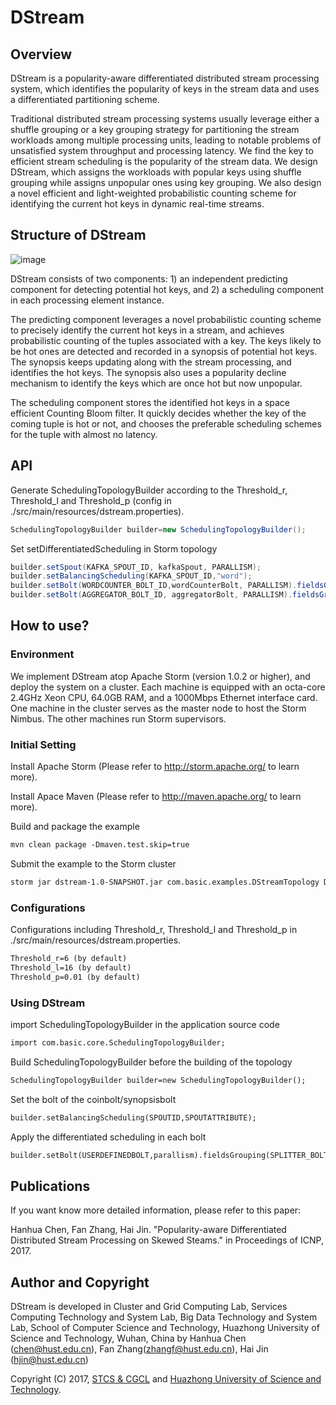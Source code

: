 # DStream

## Overview

DStream is a popularity-aware differentiated distributed stream processing system, which identifies the popularity of keys in the stream data and uses a differentiated partitioning scheme. 

Traditional distributed stream processing systems usually leverage either a shuffle grouping or a key grouping strategy for partitioning the stream workloads among multiple processing units, leading to notable problems of unsatisfied system throughput and processing latency. We find the key to efficient stream scheduling is the popularity of the stream data. We design DStream, which assigns the workloads with popular keys using shuffle grouping while assigns unpopular ones using key grouping. We also design a novel efficient and light-weighted probabilistic counting scheme for identifying the current hot keys in dynamic real-time streams.


## Structure of DStream

![image](https://github.com/DStream-Storm/DStream/raw/master/image/DStreamStructure.png)

DStream consists of two components: 1) an independent predicting component for detecting potential hot keys, and 2) a scheduling component in each processing element instance. 

The predicting component leverages a novel probabilistic counting scheme to precisely identify the current hot keys in a stream, and achieves probabilistic counting of the tuples associated with a key. The keys likely to be hot ones are detected and recorded in a synopsis of potential hot keys. The synopsis keeps updating along with the stream processing, and identifies the hot keys. The synopsis also uses a popularity decline mechanism to identify the keys which are once hot but now unpopular.

The scheduling component stores the identified hot keys in a space efficient Counting Bloom filter. It quickly decides whether the key of the coming tuple is hot or not, and chooses the preferable scheduling schemes for the tuple with almost no latency.




## API

Generate SchedulingTopologyBuilder according to the Threshold_r, Threshold_l and Threshold_p (config in ./src/main/resources/dstream.properties).

```java
SchedulingTopologyBuilder builder=new SchedulingTopologyBuilder();
```

Set setDifferentiatedScheduling in Storm topology

```java
builder.setSpout(KAFKA_SPOUT_ID, kafkaSpout, PARALLISM);
builder.setBalancingScheduling(KAFKA_SPOUT_ID,"word");
builder.setBolt(WORDCOUNTER_BOLT_ID,wordCounterBolt, PARALLISM).fieldsGrouping(Constraints.SPLITTER_BOLT_ID+builder.getSchedulingNum(), Constraints.nohotFileds, new Fields(Constraints.wordFileds)).shuffleGrouping(Constraints.SPLITTER_BOLT_ID+builder.getSchedulingNum(), Constraints.hotFileds);
builder.setBolt(AGGREGATOR_BOLT_ID, aggregatorBolt, PARALLISM).fieldsGrouping(WORDCOUNTER_BOLT_ID, new Fields(Constraints.wordFileds));
```


## How to use?

### Environment

We implement DStream atop Apache Storm (version 1.0.2 or higher), and deploy the system on a cluster. Each machine is equipped with an octa-core 2.4GHz Xeon CPU, 64.0GB RAM, and a 1000Mbps Ethernet interface card. One machine in the cluster serves as the master node to host the Storm Nimbus. The other machines run Storm supervisors.

### Initial Setting

Install Apache Storm (Please refer to http://storm.apache.org/ to learn more).

Install Apace Maven (Please refer to http://maven.apache.org/ to learn more).

Build and package the example

```txt
mvn clean package -Dmaven.test.skip=true
```

Submit the example to the Storm cluster

```txt
storm jar dstream-1.0-SNAPSHOT.jar com.basic.examples.DStreamTopology DStreamTopology
```

### Configurations

Configurations including Threshold_r, Threshold_l and Threshold_p in ./src/main/resources/dstream.properties.

```txt
Threshold_r=6 (by default)
Threshold_l=16 (by default)
Threshold_p=0.01 (by default)
```

### Using DStream

import SchedulingTopologyBuilder in the application source code

```txt
import com.basic.core.SchedulingTopologyBuilder;
```

Build SchedulingTopologyBuilder before the building of the topology

```txt
SchedulingTopologyBuilder builder=new SchedulingTopologyBuilder();
```

Set the bolt of the coinbolt/synopsisbolt

```txt
builder.setBalancingScheduling(SPOUTID,SPOUTATTRIBUTE);
```

Apply the differentiated scheduling in each bolt

```txt
builder.setBolt(USERDEFINEDBOLT,parallism).fieldsGrouping(SPLITTER_BOLT_ID+builder.getSchedulingNum(), Constraints.nohotFileds, new Fields(Constraints.wordFileds)).shuffleGrouping(SPLITTER_BOLT_ID+builder.getSchedulingNum(), Constraints.hotFileds);
```

## Publications

If you want know more detailed information, please refer to this paper:

Hanhua Chen, Fan Zhang, Hai Jin. "Popularity-aware Differentiated Distributed Stream Processing on Skewed Steams." in Proceedings of ICNP, 2017.


## Author and Copyright

DStream is developed in Cluster and Grid Computing Lab, Services Computing Technology and System Lab, Big Data Technology and System Lab, School of Computer Science and Technology, Huazhong University of Science and Technology, Wuhan, China by Hanhua Chen (chen@hust.edu.cn), Fan Zhang(zhangf@hust.edu.cn), Hai Jin (hjin@hust.edu.cn)

Copyright (C) 2017, [STCS & CGCL](http://grid.hust.edu.cn/) and [Huazhong University of Science and Technology](http://www.hust.edu.cn).


